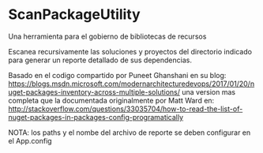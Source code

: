 # ScanPackageUtility
Una herramienta para el gobierno de bibliotecas de recursos

Escanea recursivamente las soluciones y proyectos del directorio indicado 
para generar un reporte detallado de sus dependencias.

Basado en el codigo compartido por Puneet Ghanshani en su blog: 
https://blogs.msdn.microsoft.com/modernarchitecturedevops/2017/01/20/nuget-packages-inventory-across-multiple-solutions/
una version mas completa que la documentada originalmente por Matt Ward en: 
http://stackoverflow.com/questions/33035704/how-to-read-the-list-of-nuget-packages-in-packages-config-programatically

NOTA: los paths y el nombe del archivo de reporte se deben configurar en el App.config